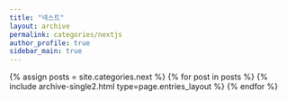```yaml
---
title: "넥스트"
layout: archive
permalink: categories/nextjs
author_profile: true
sidebar_main: true
---
```


{% assign posts = site.categories.next %}
{% for post in posts %} {% include archive-single2.html type=page.entries_layout %} {% endfor %}
